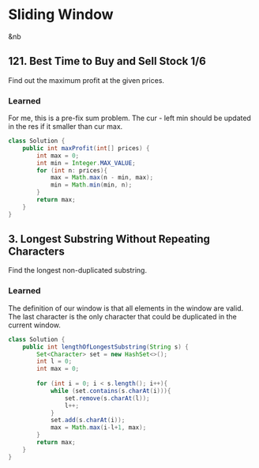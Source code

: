 # Sliding Window
<p> &nb </p>

## 121. Best Time to Buy and Sell Stock 1/6
Find out the maximum profit at the given prices.

### Learned
For me, this is a pre-fix sum problem. The cur - left min should be updated in the res if it smaller than cur max. 


```java
class Solution {
    public int maxProfit(int[] prices) {
        int max = 0;
        int min = Integer.MAX_VALUE;
        for (int n: prices){
            max = Math.max(n - min, max);
            min = Math.min(min, n);
        }
        return max;
    }
}
```
## 3. Longest Substring Without Repeating Characters
Find the longest non-duplicated substring.

### Learned
The definition of our window is that all elements in the window are valid. The last character is the only character that could be duplicated in the current window. 

```java
class Solution {
    public int lengthOfLongestSubstring(String s) {
        Set<Character> set = new HashSet<>();
        int l = 0;
        int max = 0;
        
        for (int i = 0; i < s.length(); i++){
            while (set.contains(s.charAt(i))){
                set.remove(s.charAt(l));
                l++;
            }
            set.add(s.charAt(i));
            max = Math.max(i-l+1, max);
        }
        return max;
    }
}
```
